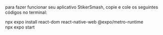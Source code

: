 para fazer funcionar seu aplicativo StikerSmash, copie e cole os seguintes códigos no terminal:

npx expo install react-dom react-native-web @expo/metro-runtime  
npx expo start

